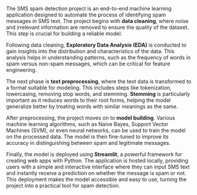 The SMS spam detection project is an end-to-end machine learning application designed to automate the process of identifying spam messages in SMS text. The project begins with **data cleaning**, where noise and irrelevant information are removed to ensure the quality of the dataset. This step is crucial for building a reliable model. 

Following data cleaning, **Exploratory Data Analysis (EDA)** is conducted to gain insights into the distribution and characteristics of the data. This analysis helps in understanding patterns, such as the frequency of words in spam versus non-spam messages, which can be critical for feature engineering.

The next phase is **text preprocessing**, where the text data is transformed to a format suitable for modeling. This includes steps like tokenization, lowercasing, removing stop words, and stemming. **Stemming** is particularly important as it reduces words to their root forms, helping the model generalize better by treating words with similar meanings as the same.

After preprocessing, the project moves on to **model building**. Various machine learning algorithms, such as Naive Bayes, Support Vector Machines (SVM), or even neural networks, can be used to train the model on the processed data. The model is then fine-tuned to improve its accuracy in distinguishing between spam and legitimate messages.

Finally, the model is deployed using **Streamlit**, a powerful framework for creating web apps with Python. The application is hosted locally, providing users with a simple and interactive interface where they can input SMS text and instantly receive a prediction on whether the message is spam or not. This deployment makes the model accessible and easy to use, turning the project into a practical tool for spam detection.

